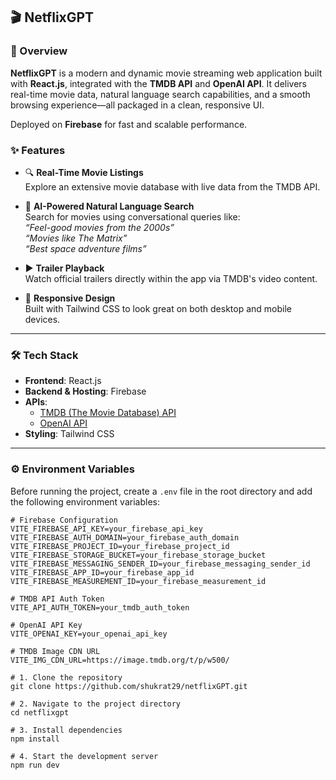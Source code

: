 ## 🎬 NetflixGPT

### 🚀 Overview

**NetflixGPT** is a modern and dynamic movie streaming web application built with **React.js**, integrated with the **TMDB API** and **OpenAI API**. It delivers real-time movie data, natural language search capabilities, and a smooth browsing experience—all packaged in a clean, responsive UI.

Deployed on **Firebase** for fast and scalable performance.

### ✨ Features

- 🔍 **Real-Time Movie Listings**  
  Explore an extensive movie database with live data from the TMDB API.

- 💬 **AI-Powered Natural Language Search**  
  Search for movies using conversational queries like:  
  _“Feel-good movies from the 2000s”_  
  _“Movies like The Matrix”_  
  _“Best space adventure films”_

- ▶️ **Trailer Playback**  
  Watch official trailers directly within the app via TMDB's video content.

- 📱 **Responsive Design**  
  Built with Tailwind CSS to look great on both desktop and mobile devices.

---

### 🛠️ Tech Stack

- **Frontend**: React.js
- **Backend & Hosting**: Firebase
- **APIs**:
  - [TMDB (The Movie Database) API](https://www.themoviedb.org/documentation/api)
  - [OpenAI API](https://platform.openai.com/docs)
- **Styling**: Tailwind CSS

---

### ⚙️ Environment Variables

Before running the project, create a `.env` file in the root directory and add the following environment variables:

```env
# Firebase Configuration
VITE_FIREBASE_API_KEY=your_firebase_api_key
VITE_FIREBASE_AUTH_DOMAIN=your_firebase_auth_domain
VITE_FIREBASE_PROJECT_ID=your_firebase_project_id
VITE_FIREBASE_STORAGE_BUCKET=your_firebase_storage_bucket
VITE_FIREBASE_MESSAGING_SENDER_ID=your_firebase_messaging_sender_id
VITE_FIREBASE_APP_ID=your_firebase_app_id
VITE_FIREBASE_MEASUREMENT_ID=your_firebase_measurement_id

# TMDB API Auth Token
VITE_API_AUTH_TOKEN=your_tmdb_auth_token

# OpenAI API Key
VITE_OPENAI_KEY=your_openai_api_key

# TMDB Image CDN URL
VITE_IMG_CDN_URL=https://image.tmdb.org/t/p/w500/

# 1. Clone the repository
git clone https://github.com/shukrat29/netflixGPT.git

# 2. Navigate to the project directory
cd netflixgpt

# 3. Install dependencies
npm install

# 4. Start the development server
npm run dev

```
